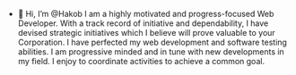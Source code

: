 - 👋 Hi, I’m @Hakob
I am a highly motivated and progress-focused Web Developer. With a track record of initiative and dependability, I have devised strategic initiatives which I believe will prove valuable to your Corporation. I have perfected my web development and software testing abilities. I am progressive minded and in tune with new developments in my field. I enjoy to coordinate activities to achieve a common goal.

<!---
Hakob29/Hakob29 is a ✨ special ✨ repository because its `README.md` (this file) appears on your GitHub profile.
You can click the Preview link to take a look at your changes.
--->

